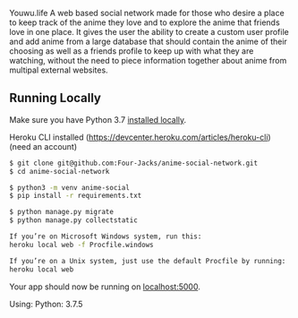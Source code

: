 Youwu.life
A web based social network made for those who desire a place to keep 
track of the anime they love and to explore the anime that friends
love in one place. It gives the user the ability to create a custom user 
profile and add anime from a large database that should contain the anime 
of their choosing as well as a friends profile to keep up with what they 
are watching, without the need to piece information together about anime
from multipal external websites.



## Running Locally

Make sure you have Python 3.7 [installed locally](http://install.python-guide.org).

Heroku CLI installed (https://devcenter.heroku.com/articles/heroku-cli)
(need an account)

```sh
$ git clone git@github.com:Four-Jacks/anime-social-network.git
$ cd anime-social-network

$ python3 -m venv anime-social
$ pip install -r requirements.txt

$ python manage.py migrate
$ python manage.py collectstatic

If you’re on Microsoft Windows system, run this:
heroku local web -f Procfile.windows

If you’re on a Unix system, just use the default Procfile by running:
heroku local web
```

Your app should now be running on [localhost:5000](http://localhost:5000/).

Using: Python: 3.7.5
